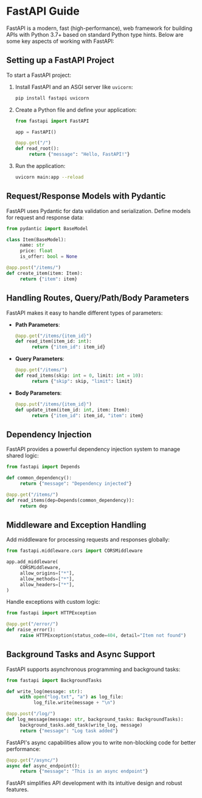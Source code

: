 # FastAPI Guide

FastAPI is a modern, fast (high-performance), web framework for building APIs with Python 3.7+ based on standard Python type hints. Below are some key aspects of working with FastAPI:

## Setting up a FastAPI Project
To start a FastAPI project:
1. Install FastAPI and an ASGI server like `uvicorn`:
    ```bash
    pip install fastapi uvicorn
    ```
2. Create a Python file and define your application:
    ```python
    from fastapi import FastAPI

    app = FastAPI()

    @app.get("/")
    def read_root():
         return {"message": "Hello, FastAPI!"}
    ```
3. Run the application:
    ```bash
    uvicorn main:app --reload
    ```

## Request/Response Models with Pydantic
FastAPI uses Pydantic for data validation and serialization. Define models for request and response data:
```python
from pydantic import BaseModel

class Item(BaseModel):
     name: str
     price: float
     is_offer: bool = None

@app.post("/items/")
def create_item(item: Item):
     return {"item": item}
```

## Handling Routes, Query/Path/Body Parameters
FastAPI makes it easy to handle different types of parameters:
- **Path Parameters**:
  ```python
  @app.get("/items/{item_id}")
  def read_item(item_id: int):
        return {"item_id": item_id}
  ```
- **Query Parameters**:
  ```python
  @app.get("/items/")
  def read_items(skip: int = 0, limit: int = 10):
        return {"skip": skip, "limit": limit}
  ```
- **Body Parameters**:
  ```python
  @app.put("/items/{item_id}")
  def update_item(item_id: int, item: Item):
        return {"item_id": item_id, "item": item}
  ```

## Dependency Injection
FastAPI provides a powerful dependency injection system to manage shared logic:
```python
from fastapi import Depends

def common_dependency():
     return {"message": "Dependency injected"}

@app.get("/items/")
def read_items(dep=Depends(common_dependency)):
     return dep
```

## Middleware and Exception Handling
Add middleware for processing requests and responses globally:
```python
from fastapi.middleware.cors import CORSMiddleware

app.add_middleware(
     CORSMiddleware,
     allow_origins=["*"],
     allow_methods=["*"],
     allow_headers=["*"],
)
```
Handle exceptions with custom logic:
```python
from fastapi import HTTPException

@app.get("/error/")
def raise_error():
     raise HTTPException(status_code=404, detail="Item not found")
```

## Background Tasks and Async Support
FastAPI supports asynchronous programming and background tasks:
```python
from fastapi import BackgroundTasks

def write_log(message: str):
     with open("log.txt", "a") as log_file:
          log_file.write(message + "\n")

@app.post("/log/")
def log_message(message: str, background_tasks: BackgroundTasks):
     background_tasks.add_task(write_log, message)
     return {"message": "Log task added"}
```

FastAPI's async capabilities allow you to write non-blocking code for better performance:
```python
@app.get("/async/")
async def async_endpoint():
     return {"message": "This is an async endpoint"}
```

FastAPI simplifies API development with its intuitive design and robust features.